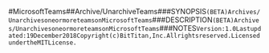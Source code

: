 #MicrosoftTeams##Archive/UnarchiveTeams###SYNOPSIS```(BETA)Archives/UnarchivesoneormoreteamsonMicrosoftTeams```###DESCRIPTION```(BETA)Archives/UnarchivesoneormoreteamsonMicrosoftTeams```###NOTES```Version:1.0Lastupdated:19December2018Copyright(c)BitTitan,Inc.Allrightsreserved.LicensedundertheMITLicense.```
